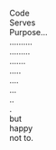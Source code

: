 Code  
Serves  
Purpose...<br>
..........<br>
.........<br>
.......<br>
.....<br>
....<br>
...<br>
..<br>
.<br>
but<br>
happy<br>
not to.
 
